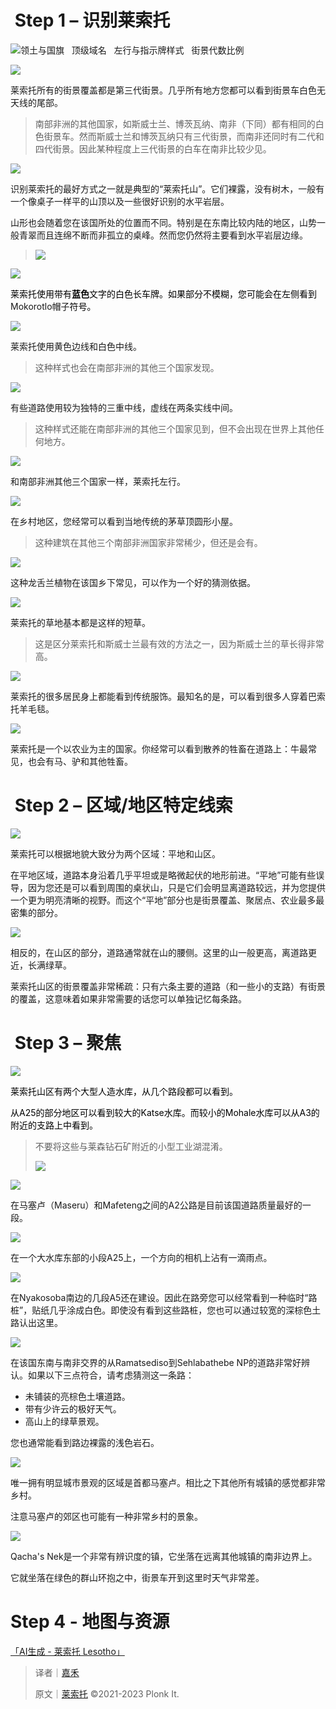 #  Step 1 – 识别莱索托
![领土与国旗   顶级域名   左行与指示牌样式   街景代数比例](https://cdn.nlark.com/yuque/0/2023/png/35193536/1686369986374-0cac1377-7c03-4b58-a803-c43fd26b2625.png)

![](https://cdn.nlark.com/yuque/0/2023/png/34598262/1684241335207-85d6b636-7a72-4346-a0ea-ab6ad8c8beec.png)

莱索托所有的街景覆盖都是第三代街景。几乎所有地方您都可以看到街景车白色无天线的尾部。

> 南部非洲的其他国家，如斯威士兰、博茨瓦纳、南非（下同）都有相同的白色街景车。然而斯威士兰和博茨瓦纳只有三代街景，而南非还同时有二代和四代街景。因此某种程度上三代街景的白车在南非比较少见。
>

![](https://cdn.nlark.com/yuque/0/2023/png/34598262/1684241335782-0a479753-dc71-4273-803e-2723c55e5216.png)

识别莱索托的最好方式之一就是典型的“莱索托山”。它们裸露，没有树木，一般有一个像桌子一样平的山顶以及一些很好识别的水平岩层。

山形也会随着您在该国所处的位置而不同。特别是在东南比较内陆的地区，山势一般青翠而且连绵不断而非孤立的桌峰。然而您仍然将主要看到水平岩层边缘。

> ![](https://cdn.nlark.com/yuque/0/2023/png/34598262/1684241336705-41885e3c-68ac-4749-8e2d-bfdae03d59ab.png)
>

![](https://cdn.nlark.com/yuque/0/2023/png/35193536/1689427805164-b171b002-5a10-47b7-9270-21930760e4dc.png)

<font style="color:rgb(0, 0, 0);">莱索托使用带有</font>**<font style="color:rgb(0, 0, 0);">蓝色</font>**<font style="color:rgb(0, 0, 0);">文字的白色长车牌。如果部分不模糊，您可能会在左侧看到</font>Mokorotlo帽子<font style="color:rgb(0, 0, 0);">符号。</font>

![](https://cdn.nlark.com/yuque/0/2023/png/34598262/1684241337448-52447d3a-2cfe-432a-a43f-3d12549b695c.png)

莱索托使用黄色边线和白色中线。

> 这种样式也会在南部非洲的其他三个国家发现。
>

![](https://cdn.nlark.com/yuque/0/2023/png/34598262/1684241338184-9d085287-1a84-4ff1-9b2e-b2e20dadb54a.png)

有些道路使用较为独特的三重中线，虚线在两条实线中间。

> 这种样式还能在南部非洲的其他三个国家见到，但不会出现在世界上其他任何地方。
>

![](https://cdn.nlark.com/yuque/0/2023/png/34598262/1684241338868-a033088d-2316-43cd-8a38-672bc200f44b.png)

和南部非洲其他三个国家一样，莱索托左行。

![](https://cdn.nlark.com/yuque/0/2023/png/34598262/1684241339559-a36ff278-9e8b-4837-b48a-fafcaa206df8.png)

在乡村地区，您经常可以看到当地传统的茅草顶圆形小屋。

> 这种建筑在其他三个南部非洲国家非常稀少，但还是会有。
>

![](https://cdn.nlark.com/yuque/0/2023/png/34598262/1684241340452-39ae2bc7-591a-4d74-becf-413d15ee545d.png)

这种龙舌兰植物在该国乡下常见，可以作为一个好的猜测依据。

![](https://cdn.nlark.com/yuque/0/2023/png/34598262/1684241341255-874b2c39-46da-4e71-b328-f534990a0f85.png)

莱索托的草地基本都是这样的短草。

> 这是区分莱索托和斯威士兰最有效的方法之一，因为斯威士兰的草长得非常高。
>

![](https://cdn.nlark.com/yuque/0/2023/png/34598262/1684241341971-fedbae83-f8d7-43ee-9330-9cfcb13be385.png)

莱索托的很多居民身上都能看到传统服饰。最知名的是，可以看到很多人穿着巴索托羊毛毯。

![](https://cdn.nlark.com/yuque/0/2023/png/34598262/1684241342693-807097cd-8697-4295-a978-322f35d51f6b.png)

莱索托是一个以农业为主的国家。你经常可以看到散养的牲畜在道路上：牛最常见，也会有马、驴和其他牲畜。

#  Step 2 – 区域/地区特定线索
![](https://cdn.nlark.com/yuque/0/2023/png/34598262/1684241343378-c90b1bb0-9518-42cf-98e3-f2f951615d0c.png)

莱索托可以根据地貌大致分为两个区域：平地和山区。

在平地区域，道路本身沿着几乎平坦或是略微起伏的地形前进。“平地”可能有些误导，因为您还是可以看到周围的桌状山，只是它们会明显离道路较远，并为您提供一个更为明亮清晰的视野。而这个“平地”部分也是街景覆盖、聚居点、农业最多最密集的部分。

![](https://cdn.nlark.com/yuque/0/2023/png/34598262/1684241344018-ca445e79-d911-4581-8fe1-9b3cc60184f1.png)

相反的，在山区的部分，道路通常就在山的腰侧。这里的山一般更高，离道路更近，长满绿草。

莱索托山区的街景覆盖非常稀疏：只有六条主要的道路（和一些小的支路）有街景的覆盖，这意味着如果非常需要的话您可以单独记忆每条路。

#  Step 3 – 聚焦
![](https://cdn.nlark.com/yuque/0/2023/png/35193536/1689428045381-c3270e3f-76c6-4a51-af53-bccaadfffd53.png)

<font style="color:rgb(0, 0, 0);">莱索托山区有两个大型人造水库，从几个路段都可以看到。</font>

<font style="color:rgb(0, 0, 0);">从A25的部分地区可以看到较大的Katse水库。而较小的Mohale水库可以从A3的附近的支路上中看到。</font>

> 不要将这些与莱森钻石矿附近的小型工业湖混淆。
>
> ![](https://cdn.nlark.com/yuque/0/2023/png/35193536/1689428066213-0dd6e28e-f2f7-45bc-9dc4-bc82682afce3.png)
>

![](https://cdn.nlark.com/yuque/0/2023/png/34598262/1684241344777-6d2be7da-d175-456e-95de-b6a9b45662d8.png)

在马塞卢（Maseru）和Mafeteng之间的A2公路是目前该国道路质量最好的一段。

![](https://cdn.nlark.com/yuque/0/2023/png/34598262/1684241345492-bcace1d3-3991-4283-b926-7fdd8011664d.png)

在一个大水库东部的小段A25上，一个方向的相机上沾有一滴雨点。

![](https://cdn.nlark.com/yuque/0/2023/png/34598262/1684241346189-9187c198-f725-40ad-85c8-10ab3bb837ba.png)

在Nyakosoba南边的几段A5还在建设。因此在路旁您可以经常看到一种临时“路桩”，贴纸几乎涂成白色。即使没有看到这些路桩，您也可以通过较宽的深棕色土路认出这里。

![](https://cdn.nlark.com/yuque/0/2023/png/34598262/1684241346846-2d48086d-1809-459f-8fbb-3d96b8dcef0a.png)

在该国东南与南非交界的从Ramatsediso到Sehlabathebe NP的道路非常好辨认。如果以下三点符合，请考虑猜测这一条路：

+ 未铺装的亮棕色土壤道路。
+ 带有少许云的极好天气。
+ 高山上的绿草景观。

您也通常能看到路边裸露的浅色岩石。

![](https://cdn.nlark.com/yuque/0/2023/png/34598262/1684241347766-92102b36-dfa2-4dc4-90a2-8cd15ff5a229.png)

唯一拥有明显城市景观的区域是首都马塞卢。相比之下其他所有城镇的感觉都非常乡村。

注意马塞卢的郊区也可能有一种非常乡村的景象。

![](https://cdn.nlark.com/yuque/0/2023/png/34598262/1684241348455-a1e84e97-896a-40ee-a7c5-5e6d281fd9f3.png)

Qacha's Nek是一个非常有辨识度的镇，它坐落在远离其他城镇的南非边界上。

它就坐落在绿色的群山环抱之中，街景车开到这里时天气非常差。

# Step 4 - 地图与资源
[「AI生成 - 莱索托 Lesotho」](https://tuxun.fun/maps_detail?mapsId=918)



> 译者｜[嘉禾](https://tuxun.fun/user/66897)
>
> 原文｜[莱索托](https://www.plonkit.net/lesotho) ©2021-2023 Plonk It.
>





